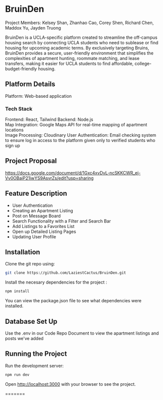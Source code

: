 # BruinDen
Project Members: Kelsey Shan, Zhanhao Cao, Corey Shen, Richard Chen, Maddox Yu, Jayden Truong

BruinDen is a UCLA-specific platform created to streamline the off-campus housing search by connecting UCLA students who need to sublease or find housing for upcoming academic terms. By exclusively targeting Bruins, BruinDen provides a secure, user-friendly environment that simplifies the complexities of apartment hunting, roommate matching, and lease transfers, making it easier for UCLA students to find affordable, college-budget-friendly housing.

## Platform Details
Platform: Web-based application

### Tech Stack
Frontend: React, Tailwind
Backend: Node.js  
Map Integration: Google Maps API for real-time mapping of apartment locations  
Image Processing: Cloudinary
User Authentication: Email checking system to ensure log in access to the platform given only to verified students who sign up


## Project Proposal
https://docs.google.com/document/d/1Gxc4xvDvL-ncSKKCWR_ej-Vv0OBaiP21iwYS9AsvrZs/edit?usp=sharing 

## Feature Description
- User Authentication
- Creating an Apartment Listing
- Post on Message Board
- Search Functionality with a Filter and Search Bar
- Add Listings to a Favorites List
- Open up Detailed Listing Pages
- Updating User Profile

## Installation

Clone the git repo using:

```bash
git clone https://github.com/LaziestCactus/BruinDen.git
```

Install the necesary dependencies for the project :
```bash
npm install
```
You can view the package.json file to see what dependencies were installed.

## Database Set Up
Use the .env in our Code Repo Document to view the apartment listings and posts we've added

## Running the Project

Run the development server:

```bash
npm run dev
```

Open [http://localhost:3000](http://localhost:3000) with your browser to see the project.

=======
